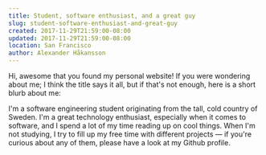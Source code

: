 ```yaml
---
title: Student, software enthusiast, and a great guy
slug: student-software-enthusiast-and-great-guy
created: 2017-11-29T21:59:00-08:00
updated: 2017-11-29T21:59:00-08:00
location: San Francisco
author: Alexander Håkansson
---
```

<p>
Hi, awesome that you found my personal website! If you were wondering about me; I think the title says it all, but if that's not enough, here is a short blurb about me:
</p>
<p>
I'm a software engineering student originating from the tall, cold country of Sweden. I'm a great technology enthusiast, especially when it comes to software, and I spend a lot of my time reading up on cool things. When I'm not studying, I try to fill up my free time with different projects — if you're curious about any of them, please have a look at my Github profile.
</p>